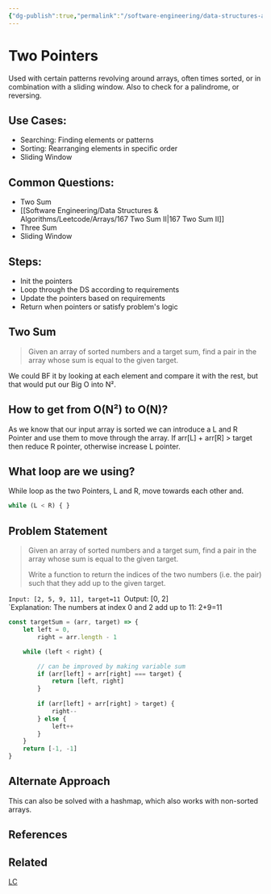 ```yaml
---
{"dg-publish":true,"permalink":"/software-engineering/data-structures-and-algorithms/algorithms-and-techniques/two-pointers/","tags":["code/javascript","code/dsa/technique"],"created":"2023-09-14T06:11:45.889-05:00","updated":"2023-10-04T07:51:45.102-05:00"}
---
```


# Two Pointers
Used with certain patterns revolving around arrays, often times sorted, or in combination with a sliding window. Also to check for a palindrome, or reversing.
## Use Cases:
- Searching: Finding elements or patterns
- Sorting: Rearranging elements in specific order
- Sliding Window
## Common Questions:
- Two Sum
- [[Software Engineering/Data Structures & Algorithms/Leetcode/Arrays/167 Two Sum II\|167 Two Sum II]]
- Three Sum
- Sliding Window
## Steps:
- Init the pointers
- Loop through the DS according to requirements
- Update the pointers based on requirements
- Return when pointers or satisfy problem's logic
## Two Sum
> Given an array of sorted numbers and a target sum, find a pair in the array whose sum is equal to the given target.

We could BF it by looking at each element and compare it with the rest, but that would put our Big O into N². 
## How to get from O(N²) to O(N)?
As we know that our input array is sorted we can introduce a L and R Pointer and use them to move through the array. If arr[L] + arr[R] > target then reduce R pointer, otherwise increase L pointer.
## What loop are we using?
While loop as the two Pointers, L and R, move towards each other and.
```javascript
while (L < R) { }
```
## Problem Statement
> Given an array of sorted numbers and a target sum, find a pair in the array whose sum is equal to the given target.
> 
> Write a function to return the indices of the two numbers (i.e. the pair) such that they add up to the given target.

`Input: [2, 5, 9, 11], target=11
`Output: [0, 2]
`Explanation: The numbers at index 0 and 2 add up to 11: 2+9=11

``` javascript
const targetSum = (arr, target) => {
	let left = 0,
		right = arr.length - 1

	while (left < right) {

		// can be improved by making variable sum
		if (arr[left] + arr[right] === target) {
			return [left, right]
		}
		
		if (arr[left] + arr[right] > target) {
			right--
		} else {
			left++
		}
	}
	return [-1, -1]
}
```
## Alternate Approach
This can also be solved with a hashmap, which also works with non-sorted arrays.
## References
## Related
[LC](https://leetcode.com/tag/two-pointers/)
